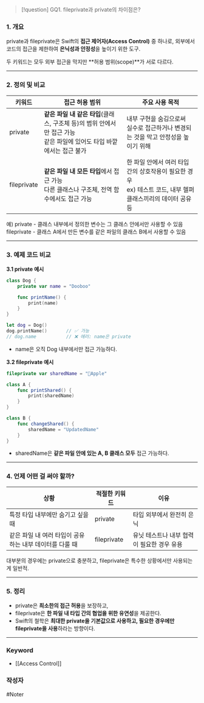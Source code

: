 
>[!question]
>GQ1. fileprivate과 private의 차이점은?


### 1. 개요

private과 fileprivate은 Swift의 **접근 제어자(Access Control)** 중 하나로, 외부에서 코드의 접근을 제한하여 **은닉성과 안정성**을 높이기 위한 도구.

두 키워드는 모두 외부 접근을 막지만 **허용 범위(scope)**가 서로 다르다.

---

### 2. 정의 및 비교

| **키워드**     | **접근 허용 범위**                                                              | **주요 사용 목적**                                                        |
| ----------- | ------------------------------------------------------------------------- | ------------------------------------------------------------------- |
| private     | **같은 파일 내 같은 타입**(클래스, 구조체 등)의 범위 안에서만 접근 가능<br>같은 파일에 있어도 타입 바깥에서는 접근 불가 | 내부 구현을 숨김으로써<br>실수로 접근하거나 변경되는 것을 막고 안정성을 높이기 위해                    |
| fileprivate | **같은 파일 내 모든 타입**에서 접근 가능<br>다른 클래스나 구조체, 전역 함수에서도 접근 가능                  | 한 파일 안에서 여러 타입 간의 상호작용이 필요한 경우<br>ex) 테스트 코드, 내부 헬퍼 클래스끼리의 데이터 공유 등 |
예)
 private - 클래스 내부에서 정의한 변수는 그 클래스 안에서만 사용할 수 있음
 fileprivate - 클래스 A에서 만든 변수를 같은 파일의 클래스 B에서 사용할 수 있음
 
---

### 3. 예제 코드 비교

**3.1  private 예시**
```swift
class Dog {
    private var name = "Dooboo"

    func printName() {
        print(name)
    }
}

let dog = Dog()
dog.printName()       // ✅ 가능
// dog.name           // ❌ 에러: name은 private
```
- name은 오직 Dog 내부에서만 접근 가능하다.


**3.2  fileprivate 예시**
```swift
fileprivate var sharedName = "Apple"

class A {
    func printShared() {
        print(sharedName)
    }
}

class B {
    func changeShared() {
        sharedName = "UpdatedName"
    }
}
```
- sharedName은 **같은 파일 안에 있는 A, B 클래스 모두** 접근 가능하다.

---
### 4. 언제 어떤 걸 써야 할까?

| **상황**                           | **적절한 키워드** | **이유**                   |
| -------------------------------- | ----------- | ------------------------ |
| 특정 타입 내부에만 숨기고 싶을 때              | private     | 타입 외부에서 완전히 은닉           |
| 같은 파일 내 여러 타입이 공유하는 내부 데이터를 다룰 때 | fileprivate | 유닛 테스트나 내부 협력이 필요한 경우 유용 |
대부분의 경우에는 private으로 충분하고, fileprivate은 특수한 상황에서만 사용되는 게 일반적.

---

### 5. 정리

- private은 **최소한의 접근 허용**을 보장하고,
- fileprivate은 **한 파일 내 타입 간의 협업을 위한 유연성**을 제공한다.
- Swift의 철학은 **최대한 private을 기본값으로 사용하고, 필요한 경우에만 fileprivate을 사용**하라는 방향이다.

---

### Keyword

- [[Access Control]]


### 작성자

#Noter